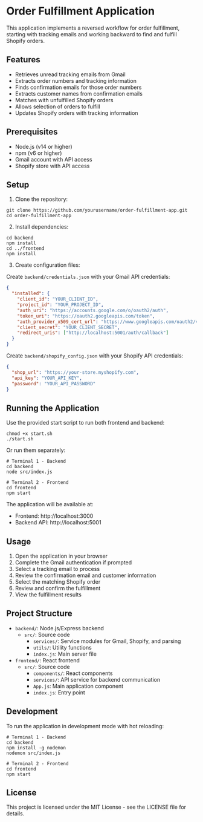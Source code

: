 # Order Fulfillment Application

This application implements a reversed workflow for order fulfillment, starting with tracking emails and working backward to find and fulfill Shopify orders.

## Features

- Retrieves unread tracking emails from Gmail
- Extracts order numbers and tracking information
- Finds confirmation emails for those order numbers
- Extracts customer names from confirmation emails
- Matches with unfulfilled Shopify orders
- Allows selection of orders to fulfill
- Updates Shopify orders with tracking information

## Prerequisites

- Node.js (v14 or higher)
- npm (v6 or higher)
- Gmail account with API access
- Shopify store with API access

## Setup

1. Clone the repository:
```
git clone https://github.com/yourusername/order-fulfillment-app.git
cd order-fulfillment-app
```

2. Install dependencies:
```
cd backend
npm install
cd ../frontend
npm install
```

3. Create configuration files:

Create `backend/credentials.json` with your Gmail API credentials:
```json
{
  "installed": {
    "client_id": "YOUR_CLIENT_ID",
    "project_id": "YOUR_PROJECT_ID",
    "auth_uri": "https://accounts.google.com/o/oauth2/auth",
    "token_uri": "https://oauth2.googleapis.com/token",
    "auth_provider_x509_cert_url": "https://www.googleapis.com/oauth2/v1/certs",
    "client_secret": "YOUR_CLIENT_SECRET",
    "redirect_uris": ["http://localhost:5001/auth/callback"]
  }
}
```

Create `backend/shopify_config.json` with your Shopify API credentials:
```json
{
  "shop_url": "https://your-store.myshopify.com",
  "api_key": "YOUR_API_KEY",
  "password": "YOUR_API_PASSWORD"
}
```

## Running the Application

Use the provided start script to run both frontend and backend:

```
chmod +x start.sh
./start.sh
```

Or run them separately:

```
# Terminal 1 - Backend
cd backend
node src/index.js

# Terminal 2 - Frontend
cd frontend
npm start
```

The application will be available at:
- Frontend: http://localhost:3000
- Backend API: http://localhost:5001

## Usage

1. Open the application in your browser
2. Complete the Gmail authentication if prompted
3. Select a tracking email to process
4. Review the confirmation email and customer information
5. Select the matching Shopify order
6. Review and confirm the fulfillment
7. View the fulfillment results

## Project Structure

- `backend/`: Node.js/Express backend
  - `src/`: Source code
    - `services/`: Service modules for Gmail, Shopify, and parsing
    - `utils/`: Utility functions
    - `index.js`: Main server file
- `frontend/`: React frontend
  - `src/`: Source code
    - `components/`: React components
    - `services/`: API service for backend communication
    - `App.js`: Main application component
    - `index.js`: Entry point

## Development

To run the application in development mode with hot reloading:

```
# Terminal 1 - Backend
cd backend
npm install -g nodemon
nodemon src/index.js

# Terminal 2 - Frontend
cd frontend
npm start
```

## License

This project is licensed under the MIT License - see the LICENSE file for details.
